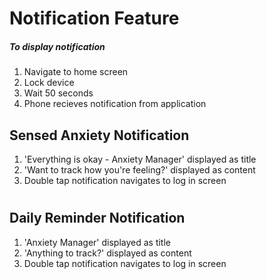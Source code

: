# Notification Feature

##### *To display notification*
1. Navigate to home screen
2. Lock device
3. Wait 50 seconds
4. Phone recieves notification from application

## Sensed Anxiety Notification
1. 'Everything is okay - Anxiety Manager' displayed as title
2. 'Want to track how you're feeling?' displayed as content
3. Double tap notification navigates to log in screen
#
#
## Daily Reminder Notification
1. 'Anxiety Manager' displayed as title
2. 'Anything to track?' displayed as content
3. Double tap notification navigates to log in screen
